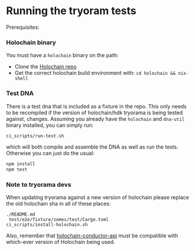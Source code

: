 # Running the tryoram tests

Prerequisites:

### Holochain binary

You must have a `holochain` binary on the path:
- Clone the [Holochain repo](https://github.com/holochain/holochain)
- Get the correct holochain build environment with: `cd holochain && nix-shell`

### Test DNA

There is a test dna that is included as a fixture in the repo.  This only needs to be recompiled if the version of holochain/hdk tryorama is being tested against, changes.  Assuming you already have the `holochain` and `dna-util` binary installed, you can simply run:

``` sh
ci_scripts/run-test.sh
```

which will both compile and assemble the DNA as well as run the tests.  Otherwise you can just do the usual:

``` sh
npm install
npm test
```

### Note to tryorama devs

When updating tryorama against a new version of holochain please replace the old holochain sha in all of these places:

```
./README.md
 test/e2e/fixture/zomes/test/Cargo.toml
ci_scripts/install-holochain.sh
```

Also, remember that [holochain-conductor-api](https://github.com/holochain/holochain-conductor-api) must be compatible with which-ever version of Holochain being used.

